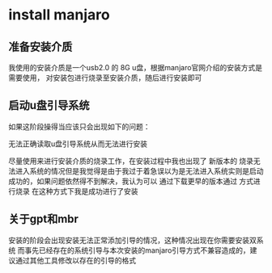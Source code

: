 # install manjaro

## 准备安装介质

我使用的安装介质是一个usb2.0 的 8G u盘，根据manjaro官网介绍的安装方式是需要使用， 对安装包进行烧录至安装介质，随后进行安装即可

## 启动u盘引导系统

如果这阶段操得当应该只会出现如下的问题：

无法正确读取u盘引导系统从而无法进行安装

尽量使用来进行安装介质的烧录工作，在安装过程中我也出现了 新版本的 烧录无法进入系统的情况但是我觉得是由于我过于着急误以为是无法进入系统实则是启动成功的，如果问题依然得不到解决，我认为可以 通过下载更早的版本通过 方式进行烧录 在这种方式下我是成功进行了安装

## 关于gpt和mbr

安装的阶段会出现安装无法正常添加引导的情况，这种情况出现在你需要安装双系统 而事先已经存在的系统引导与本次安装的manjaro引导方式不兼容造成的，建议通过其他工具修改以存在的引导的格式

